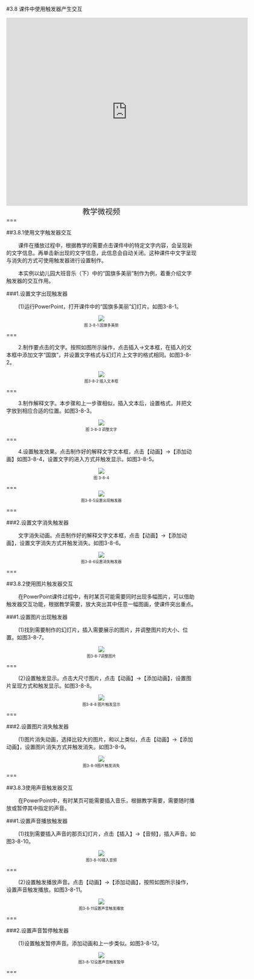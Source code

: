 #3.8 课件中使用触发器产生交互

<div align="center"><iframe frameborder="0" width="640" height="498" src="https://v.qq.com/iframe/player.html?vid=n0534po79s5&tiny=0&auto=0" allowfullscreen></iframe></div>
<div align="center"><span style="font-size:20px">教学微视频</span></div>
===

##3.8.1使用文字触发器交互

&nbsp;&nbsp;&nbsp;&nbsp;&nbsp;&nbsp;&nbsp;&nbsp;课件在播放过程中，根据教学的需要点击课件中的特定文字内容，会呈现新的文字信息。再单击新出现的文字信息，此信息会自动关闭。这种课件中文字呈现与消失的方式可使用触发器进行设置制作。

&nbsp;&nbsp;&nbsp;&nbsp;&nbsp;&nbsp;&nbsp;&nbsp;本实例以幼儿园大班音乐（下）中的“国旗多美丽”制作为例，着重介绍文字触发器的交互作用。

###1.设置文字出现触发器

&nbsp;&nbsp;&nbsp;&nbsp;&nbsp;&nbsp;&nbsp;&nbsp;(1)运行PowerPoint，打开课件中的“国旗多美丽”幻灯片。如图3-8-1。

<div align="center"><img src="/assets/3-8-1.png"><p style="text-align:center; font-size:10px; margin-top:2px">图 3-8-1 国旗多美丽</p></div>
===

&nbsp;&nbsp;&nbsp;&nbsp;&nbsp;&nbsp;&nbsp;&nbsp;2.制作要点击的文字。按照如图所示操作，点击插入→文本框，在插入的文本框中添加文字“国旗”，并设置文字格式与幻灯片上文字的格式相同。如图3-8-2。

<div align="center"><img src="/assets/3-8-2.png"><p style="text-align:center; font-size:10px; margin-top:2px">图3-8-2 插入文本框</p></div>
===

&nbsp;&nbsp;&nbsp;&nbsp;&nbsp;&nbsp;&nbsp;&nbsp;3.制作解释文字。本步骤和上一步骤相似，插入文本后，设置格式，并把文字放到相应合适的位置。如图3-8-3。

<div align="center"><img src="/assets/3-8-3.png"><p style="text-align:center; font-size:10px; margin-top:2px">图 3-8-3 调整文字</p></div>
===

&nbsp;&nbsp;&nbsp;&nbsp;&nbsp;&nbsp;&nbsp;&nbsp;4.设置触发效果。点击制作好的解释文字文本框，点击【动画】→【添加动画】如图3-8-4，设置文字的进入方式并触发显示。如图3-8-5。

<div align="center"><img src="/assets/3-8-4.png"><p style="text-align:center; font-size:10px; margin-top:2px">图 3-8-4</p></div>
===

<div align="center"><img src="/assets/3-8-5.png"><p style="text-align:center; font-size:10px; margin-top:2px">图3-8-5设置出现触发器</p></div>
===

###2.设置文字消失触发器

&nbsp;&nbsp;&nbsp;&nbsp;&nbsp;&nbsp;&nbsp;&nbsp;文字消失动画。点击制作好的解释文字文本框，点击【动画】→【添加动画】，设置文字消失方式并触发消失。如图3-8-6。

<div align="center"><img src="/assets/3-8-6.png"><p style="text-align:center; font-size:10px; margin-top:2px">图3-8-6设置消失触发器</p></div>
===

##3.8.2使用图片触发器交互

&nbsp;&nbsp;&nbsp;&nbsp;&nbsp;&nbsp;&nbsp;&nbsp;在PowerPoint课件过程中，有时某页可能需要同时出现多幅图片，可以借助触发器交互功能，根据教学需要，放大突出其中任意一幅图画，使课件突出重点。

###1.设置图片出现触发器

&nbsp;&nbsp;&nbsp;&nbsp;&nbsp;&nbsp;&nbsp;&nbsp;(1)找到需要制作的幻灯片，插入需要展示的图片，并调整图片的大小、位置。如图3-8-7。

<div align="center"><img src="/assets/3-8-7.png"><p style="text-align:center; font-size:10px; margin-top:2px">图3-8-7调整图片</p></div>
===

&nbsp;&nbsp;&nbsp;&nbsp;&nbsp;&nbsp;&nbsp;&nbsp;(2)设置触发显示。点击大尺寸图片，点击【动画】→【添加动画】，设置图片呈现方式和触发显示。如图3-8-8。

<div align="center"><img src="/assets/3-8-8.png"><p style="text-align:center; font-size:10px; margin-top:2px">图3-8-8 图片触发显示</p></div>
===

###2.设置图片消失触发器

&nbsp;&nbsp;&nbsp;&nbsp;&nbsp;&nbsp;&nbsp;&nbsp;(1)图片消失动画，选择比较大的图片，和以上类似，点击【动画】→【添加动画】，设置图片消失方式并触发消失。如图3-8-9。

<div align="center"><img src="/assets/3-8-9.png"><p style="text-align:center; font-size:10px; margin-top:2px">图3-8-9图片触发消失</p></div>
===

##3.8.3使用声音触发器交互

&nbsp;&nbsp;&nbsp;&nbsp;&nbsp;&nbsp;&nbsp;&nbsp;在PowerPoint中，有时某页可能需要插入音乐，根据教学需要，需要随时播放或暂停其中指定的声音。
  
###1.设置声音播放触发器

&nbsp;&nbsp;&nbsp;&nbsp;&nbsp;&nbsp;&nbsp;&nbsp;(1)找到需要插入声音的那页幻灯片，点击【插入】→【音频】，插入声音。如图3-8-10。

<div align="center"><img src="/assets/3-8-10.png"><p style="text-align:center; font-size:10px; margin-top:2px">图3-8-10插入音频</p></div>
===

&nbsp;&nbsp;&nbsp;&nbsp;&nbsp;&nbsp;&nbsp;&nbsp;(2)设置触发播放声音。点击【动画】→【添加动画】，按照如图所示操作，设置声音触发播放。如图3-8-11。

<div align="center"><img src="/assets/3-8-11.png"><p style="text-align:center; font-size:10px; margin-top:2px">图3-8-11设置声音触发播放</p></div>
===

###2.设置声音暂停触发器

&nbsp;&nbsp;&nbsp;&nbsp;&nbsp;&nbsp;&nbsp;&nbsp;(1)设置触发暂停声音。添加动画和上一步类似。如图3-8-12。

<div align="center"><img src="/assets/3-8-12.png"><p style="text-align:center; font-size:10px; margin-top:2px">图3-8-12设置声音触发暂停</p></div>
===
